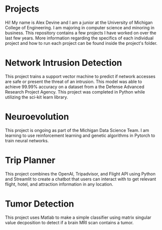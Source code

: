 # Projects

Hi! My name is Alex Devine and I am a junior at the University of Michigan College of Engineering. I am majoring in computer science and minoring in business. This repository contains a few projects I have worked on over the last few years. More information regarding the specifics of each individual project and how to run each project can be found inside the project's folder.


# Network Intrusion Detection

This project trains a support vector machine to predict if network accesses are safe or present the threat of an intrusion. This model was able to achieve 99.99% accuracy on a dataset from a the Defense Advanced Research Project Agency. This project was completed in Python while utilizing the sci-kit learn library. 


# Neuroevolution

This project is ongoing as part of the Michigan Data Science Team. I am learning to use reinforcement learning and genetic algorithms in Pytorch to train neural networks. 


# Trip Planner

This project combines the OpenAI, Tripadvisor, and Flight API using Python and Streamlit to create a chatbot that users can interact with to get relevant flight, hotel, and attraction information in any location.


# Tumor Detection

This project uses Matlab to make a simple classifier using matrix singular value decposition to detect if a brain MRI scan contains a tumor.
